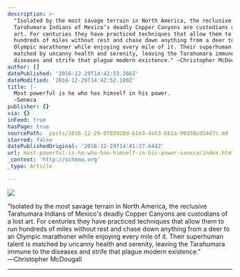 ```yaml
---
description: >-
  "Isolated by the most savage terrain in North America, the reclusive
  Tarahumara Indians of Mexico’s deadly Copper Canyons are custodians of a lost
  art. For centuries they have practiced techniques that allow them to run
  hundreds of miles without rest and chase down anything from a deer to an
  Olympic marathoner while enjoying every mile of it. Their superhuman talent is
  matched by uncanny health and serenity, leaving the Tarahumara immune to the
  diseases and strife that plague modern existence." ―Christopher McDougall
author: []
datePublished: '2016-12-29T14:42:53.266Z'
dateModified: '2016-12-29T14:42:52.180Z'
title: |-
  Most powerful is he who has himself in his power. 
  ―Seneca
publisher: {}
via: {}
inFeed: true
hasPage: true
sourcePath: _posts/2016-12-29-0783920d-b1e3-4a53-bb1a-98d38cd54d7c.md
starred: false
datePublishedOriginal: '2016-12-29T14:41:27.644Z'
url: most-powerful-is-he-who-has-himself-in-his-power-seneca/index.html
_context: 'http://schema.org'
_type: Article

---
```

![](https://the-grid-user-content.s3-us-west-2.amazonaws.com/78b6d69c-21db-4995-9d2b-f94790750835.png)

"Isolated by the most savage terrain in North America, the reclusive Tarahumara Indians of Mexico's deadly Copper Canyons are custodians of a lost art. For centuries they have practiced techniques that allow them to run hundreds of miles without rest and chase down anything from a deer to an Olympic marathoner while enjoying every mile of it. Their superhuman talent is matched by uncanny health and serenity, leaving the Tarahumara immune to the diseases and strife that plague modern existence." ―Christopher McDougall

---